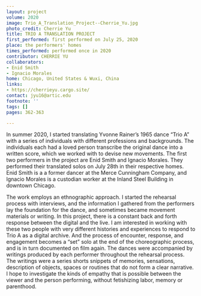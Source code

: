 ```yaml
---
layout: project
volume: 2020
image: Trio_A_Translation_Project--Cherrie_Yu.jpg
photo_credit: Cherrie Yu
title: TRIO A TRANSLATION PROJECT
first_performed: first performed on July 25, 2020
place: the performers' homes
times_performed: performed once in 2020
contributor: CHERRIE YU
collaborators:
- Enid Smith
- Ignacio Morales
home: Chicago, United States & Wuxi, China
links:
- https://cherrieyu.cargo.site/
contact: jyu16@artic.edu
footnote: ''
tags: []
pages: 362-363

---
```


In summer 2020, I started translating Yvonne Rainer’s 1965 dance “Trio A” with a series of individuals with different professions and backgrounds. The individuals each had a loved person transcribe the original dance into a written score, which we worked with to devise new movements. The first two performers in the project are Enid Smith and Ignacio Morales. They performed their translated solos on July 28th in their respective homes. Enid Smith is a a former dancer at the Merce Cunningham Company, and Ignacio Morales is a custodian worker at the Inland Steel Building in downtown Chicago. 


The work employs an ethnographic approach. I started the rehearsal process with interviews, and the information I gathered from the performers lay the foundation for the dance, and sometimes became movement materials or writing. In this project, there is a constant back and forth response between the digital and the live. I am interested in working with these two people with very different histories and experiences to respond to Trio A as a digital archive. And the process of encounter, response, and engagement becomes a “set” solo at the end of the choreographic process, and is in turn documented on film again. The dances were accompanied by writings produced by each performer throughout the rehearsal process. The writings were a series shorts snippets of memories, sensations, description of objects, spaces or routines that do not form a clear narrative. I hope to investigate the kinds of empathy that is possible between the viewer and the person performing, without fetishizing labor, memory or parenthood.

